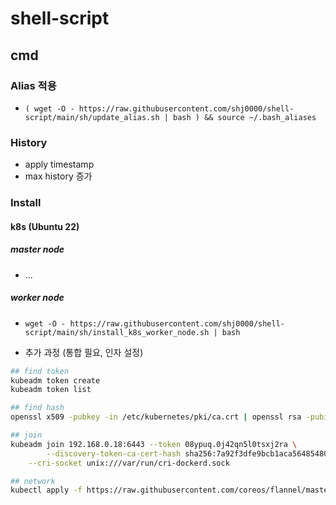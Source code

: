 # shell-script

## cmd

### Alias 적용
* `( wget -O - https://raw.githubusercontent.com/shj0000/shell-script/main/sh/update_alias.sh | bash ) && source ~/.bash_aliases`

### History
* apply timestamp
* max history 증가

### Install

#### k8s (Ubuntu 22)

##### master node
* ...

##### worker node

* `wget -O - https://raw.githubusercontent.com/shj0000/shell-script/main/sh/install_k8s_worker_node.sh | bash`


* 추가 과정 (통합 필요, 인자 설정)
```bash
## find token
kubeadm token create
kubeadm token list

## find hash
openssl x509 -pubkey -in /etc/kubernetes/pki/ca.crt | openssl rsa -pubin -outform der 2>/dev/null | openssl dgst -sha256 -hex | sed 's/^.* //'

## join
kubeadm join 192.168.0.18:6443 --token 08ypuq.0j42qn5l0tsxj2ra \
        --discovery-token-ca-cert-hash sha256:7a92f3dfe9bcb1aca564854801349e9b8b70a216fb5499e25ce2d7b071725cad \
	--cri-socket unix:///var/run/cri-dockerd.sock

## network
kubectl apply -f https://raw.githubusercontent.com/coreos/flannel/master/Documentation/kube-flannel.yml
```

